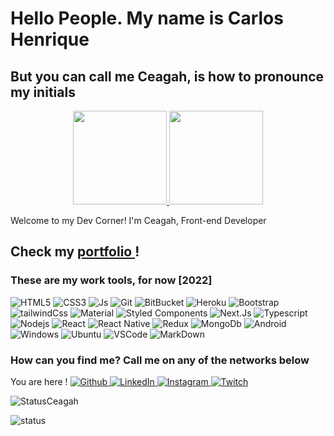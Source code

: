 <h1>Hello People. My name is Carlos Henrique</h1>
<h2>But you can call me  Ceagah, is how to pronounce my initials</h2>

<div align="center">
  <a href="https://github.com/Ceagah">
	  <img height="150em" src="https://github-readme-stats.vercel.app/api?username=ceagah&show_icons=true&theme=dracula&include_all_commits=true&count_private=true"/>
	  <img height="150em" src="https://github-readme-stats.vercel.app/api/top-langs/?username=ceagah&layout=compact&langs_count=7&theme=dracula"/>
  </a>
</div>
	
<p>Welcome to my Dev Corner! I'm Ceagah, Front-end Developer</p>
<h2> Check my  
<a href="https://ceagah-portifolio.herokuapp.com" target="_blank">  
     portfolio
  </a>
	! 
</h2>
<h3>These are my work tools, for now [2022]</h3>
<p>
  <img alt="HTML5" src="https://img.shields.io/badge/HTML5-E34F26?style=for-the-badge&logo=html5&logoColor=white" />
  <img alt="CSS3" src="https://img.shields.io/badge/CSS3-1572B6?style=for-the-badge&logo=css3&logoColor=white" />
  <img alt="Js" src="https://img.shields.io/badge/JavaScript-323330?style=for-the-badge&logo=javascript&logoColor=F7DF1E" />
	
  <img alt="Git" src="https://img.shields.io/badge/-Git-F05032?style=for-the-badge&logo=git&logoColor=white" />	
  <img alt="BitBucket" src="https://img.shields.io/badge/Bitbucket-330F63?style=for-the-badge&logo=bitbucket&logoColor=white" />
  <img alt="Heroku" src="https://img.shields.io/badge/Heroku-430098?style=for-the-badge&logo=heroku&logoColor=white" />
  
  <img alt="Bootstrap" src="https://img.shields.io/badge/Bootstrap-563D7C?style=for-the-badge&logo=bootstrap&logoColor=white" />
  <img alt="tailwindCss" src="https://img.shields.io/badge/Tailwind_CSS-38B2AC?style=for-the-badge&logo=tailwind-css&logoColor=white" />
  <img alt="Material" src="https://img.shields.io/badge/Material--UI-0081CB?style=for-the-badge&logo=material-ui&logoColor=white" />
  <img alt="Styled Components" src="https://img.shields.io/badge/styled--components-DB7093?style=for-the-badge&logo=styled-components&logoColor=white" />
  
  <img alt="Next.Js" src="https://img.shields.io/badge/next.js-000000?style=for-the-badge&logo=next.js&logoColor=white" />
  <img alt="Typescript" src="https://img.shields.io/badge/TypeScript-007ACC?style=for-the-badge&logo=typescript&logoColor=white" />
  <img alt="Nodejs" src="https://img.shields.io/badge/-Nodejs-43853d?style=for-the-badge&logo=Node.js&logoColor=white" />
  <img alt="React" src="https://img.shields.io/badge/-React-45b8d8?style=for-the-badge&logo=react&logoColor=white" />
  <img alt="React Native" src="https://img.shields.io/badge/React_Native-20232A?style=for-the-badge&logo=react&logoColor=61DAFB" />
  <img alt="Redux" src="https://img.shields.io/badge/Redux-20232A?style=for-the-badge&logo=redux&logoColor=61DAFB" />
  <img alt="MongoDb" src="https://img.shields.io/badge/MongoDB-20232A?style=for-the-badge&logo=mongodb&logoColor=61DAFB" />
  
  <img alt="Android" src="https://img.shields.io/badge/Android-3DDC84?style=for-the-badge&logo=android&logoColor=white" />
  <img alt="Windows" src="https://img.shields.io/badge/Windows-0078D6?style=for-the-badge&logo=windows&logoColor=white" />
  <img alt="Ubuntu" src="https://img.shields.io/badge/Ubuntu-E95420?style=for-the-badge&logo=ubuntu&logoColor=white" />
  
  <img alt="VSCode" src="https://img.shields.io/badge/Visual_Studio_Code-0078D4?style=for-the-badge&logo=visual%20studio%20code&logoColor=white" />
  <img alt="MarkDown" src="https://img.shields.io/badge/Markdown-000000?style=for-the-badge&logo=markdown&logoColor=white" />

</p>

<h3>How can you find me? Call me on any of the networks below  </h3>
<p>
  You are here !
  <a href="https://github.com/ceagah" target="_blank">
    <img alt="Github" src="https://img.shields.io/badge/GitHub-%2312100E.svg?&style=for-the-badge&logo=Github&logoColor=white" />
  </a>
   
  <a href="https://www.linkedin.com/in/carlosceagah/" target="_blank">
    <img alt="LinkedIn" src="https://img.shields.io/badge/linkedin-%230077B5.svg?&style=for-the-badge&logo=linkedin&logoColor=white" />
  </a>
  <a href="https://www.instagram.com/ceagah.dev/" target="_blank">
    <img alt="Instagram" src="https://img.shields.io/badge/Instagram-E4405F?style=for-the-badge&logo=instagram&logoColor=white" />
  </a>
  <a href="https://twitch.tv/ceagahdev" target"_blank">
  <img alt="Twitch" src="https://img.shields.io/badge/Twitch-9146FF?style=for-the-badge&logo=twitch&logoColor=white" />
  </a>
</p>

<p><img align="center" src="https://github-readme-stats.vercel.app/api/top-langs?username=Ceagah&show_icons=true&locale=en&layout=compact" alt="StatusCeagah" /></p>
	<img src="https://github-readme-stats.anuraghazra1.vercel.app/api?username=ceagah&show_icons=true&line_height=27" alt="status" />

